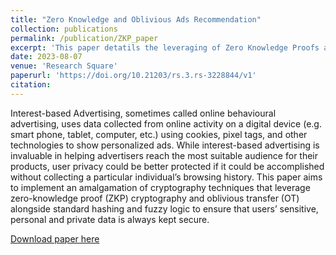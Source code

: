 ```yaml
---
title: "Zero Knowledge and Oblivious Ads Recommendation"
collection: publications
permalink: /publication/ZKP_paper
excerpt: 'This paper detatils the leveraging of Zero Knowledge Proofs and Oblivious Transfer communication to allow for Ads targetting without revealing any user information<br/><img src='/images/zkp.png>'
date: 2023-08-07
venue: 'Research Square'
paperurl: 'https://doi.org/10.21203/rs.3.rs-3228844/v1'
citation: 
---
```

Interest-based Advertising, sometimes called online behavioural advertising, uses data collected from online activity on a digital device (e.g. smart phone, tablet, computer, etc.) using cookies, pixel tags, and other technologies to show personalized ads. While interest-based advertising is invaluable in helping advertisers reach the most suitable audience for their products, user privacy could be better protected if it could be accomplished without collecting a particular individual’s browsing history. This paper aims to implement an amalgamation of cryptography techniques that leverage zero-knowledge proof (ZKP) cryptography and oblivious transfer (OT) alongside standard hashing and fuzzy logic to ensure that users’ sensitive, personal and private data is always kept secure.

[Download paper here](https://doi.org/10.21203/rs.3.rs-3228844/v1)
